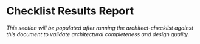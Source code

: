# Checklist Results Report

*This section will be populated after running the architect-checklist against this document to validate architectural completeness and design quality.*